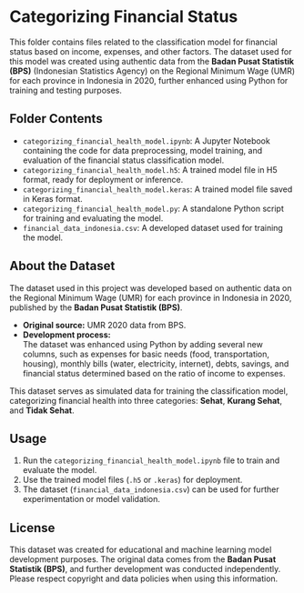 # Categorizing Financial Status

This folder contains files related to the classification model for financial status based on income, expenses, and other factors. The dataset used for this model was created using authentic data from the **Badan Pusat Statistik (BPS)** (Indonesian Statistics Agency) on the Regional Minimum Wage (UMR) for each province in Indonesia in 2020, further enhanced using Python for training and testing purposes.

## **Folder Contents**
- `categorizing_financial_health_model.ipynb`: A Jupyter Notebook containing the code for data preprocessing, model training, and evaluation of the financial status classification model.
- `categorizing_financial_health_model.h5`: A trained model file in H5 format, ready for deployment or inference.
- `categorizing_financial_health_model.keras`: A trained model file saved in Keras format.
- `categorizing_financial_health_model.py`: A standalone Python script for training and evaluating the model.
- `financial_data_indonesia.csv`: A developed dataset used for training the model.

## **About the Dataset**
The dataset used in this project was developed based on authentic data on the Regional Minimum Wage (UMR) for each province in Indonesia in 2020, published by the **Badan Pusat Statistik (BPS)**.  
- **Original source:** UMR 2020 data from BPS.  
- **Development process:**  
  The dataset was enhanced using Python by adding several new columns, such as expenses for basic needs (food, transportation, housing), monthly bills (water, electricity, internet), debts, savings, and financial status determined based on the ratio of income to expenses.

This dataset serves as simulated data for training the classification model, categorizing financial health into three categories: **Sehat**, **Kurang Sehat**, and **Tidak Sehat**.

## **Usage**
1. Run the `categorizing_financial_health_model.ipynb` file to train and evaluate the model.
2. Use the trained model files (`.h5` or `.keras`) for deployment.
3. The dataset (`financial_data_indonesia.csv`) can be used for further experimentation or model validation.

## **License**
This dataset was created for educational and machine learning model development purposes. The original data comes from the **Badan Pusat Statistik (BPS)**, and further development was conducted independently. Please respect copyright and data policies when using this information.
